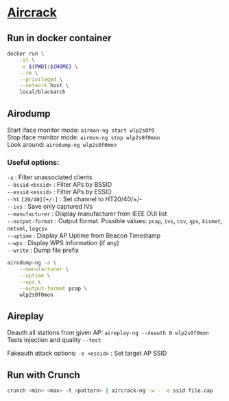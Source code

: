 # [Aircrack](https://www.aircrack-ng.org)

## Run in docker container

```bash
docker run \
    -it \
    -v ${PWD}:${HOME} \
    --rm \
    --privileged \
    --network host \
    local/blackarch
```

## Airodump

Start iface monitor mode: `airmon-ng start wlp2s0f0`  
Stop iface monitor mode: `airmon-ng stop wlp2s0f0mon`  
Look around: `airodump-ng wlp2s0f0mon`

### Useful options:

`-a` : Filter unassociated clients\
`--bssid` `<bssid>` : Filter APs by BSSID\
`--essid` `<essid>` : Filter APs by ESSID\
`--ht` `[20/40][+/-]` : Set channel to HT20/40/+/-\
`--ivs` : Save only captured IVs\
`--manufacturer` : Display manufacturer from IEEE OUI list\
`--output-format` : Output format. Possible values: `pcap`, `ivs`, `csv`, `gps`, `kismet`, `netxml`, `logcsv`\
`--uptime` : Display AP Uptime from Beacon Timestamp\
`--wps` : Display WPS information (if any)\
`--write` : Dump file prefix

```bash
airodump-ng -a \
    --manufacturer \
    --uptime \
    --wps \
    --output-format pcap \
    wlp2s0f0mon
```

## Aireplay

Deauth all stations from given AP: `aireplay-ng --deauth 0 wlp2s0f0mon`  
Tests injection and quality `--test`

Fakeauth attack options: `-e <essid>` : Set target AP SSID

## Run with Crunch

```bash
crunch <min> <max> -t <pattern> | aircrack-ng -w - -e ssid file.cap
```


